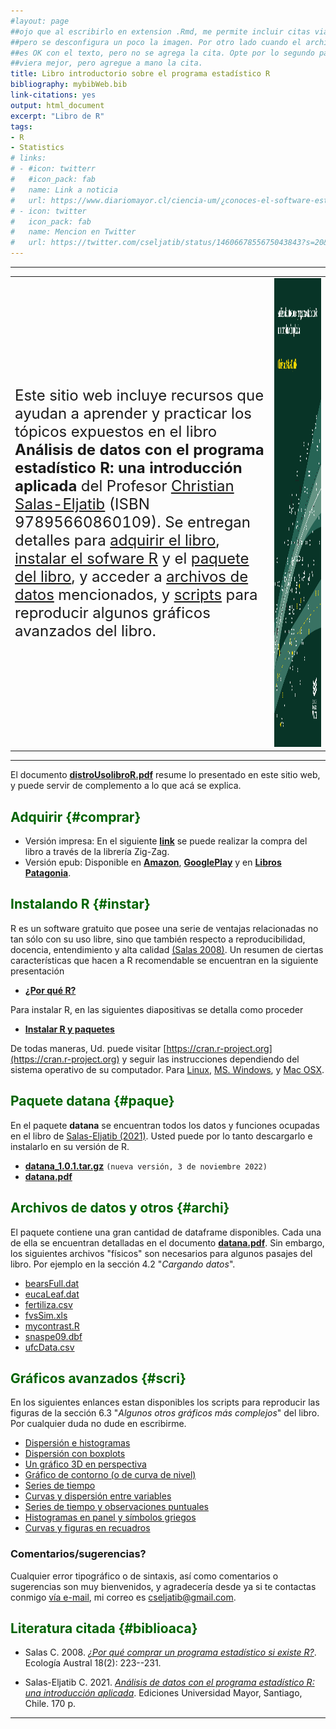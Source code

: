 ```yaml
---
#layout: page
##ojo que al escribirlo en extension .Rmd, me permite incluir citas via BibTeX,
##pero se desconfigura un poco la imagen. Por otro lado cuando el archivo es .rm, todo
##es OK con el texto, pero no se agrega la cita. Opte por lo segundo para que se 
##viera mejor, pero agregue a mano la cita.
title: Libro introductorio sobre el programa estadístico R
bibliography: mybibWeb.bib
link-citations: yes
output: html_document
excerpt: "Libro de R"
tags:
- R  
- Statistics
# links:
# - #icon: twitterr
#   #icon_pack: fab
#   name: Link a noticia
#   url: https://www.diariomayor.cl/ciencia-um/¿conoces-el-software-estadístico-r-profesor-lanza-libro-que-introduce-en-el-análisis-de-datos.html
# - icon: twitter
#   icon_pack: fab
#   name: Mencion en Twitter
#   url: https://twitter.com/cseljatib/status/1460667855675043843?s=20&t=20NyeERbyV3xlHUuzT74-w  
---
```


<style>H1{color:DarkRed;}</style>
<style>H2{color:DarkGreen;}</style>

--------

|              |   |
:---|:-------------------------:
<font size="5"> Este sitio web incluye recursos que ayudan a aprender y practicar los tópicos expuestos en el libro **Análisis de datos con el programa estadístico R: una introducción aplicada** del Profesor [Christian Salas-Eljatib](http://eljatib.com) (ISBN 97895660860109). Se entregan  detalles para [adquirir el libro](#comprar), [instalar el sofware R](#instar) y el [paquete del libro](#paque), y acceder a [archivos de datos](#archi) mencionados, y [scripts](#scri) para reproducir algunos  gráficos avanzados del libro.</font>|  <img src="/images/portadaLibro.jpg" width="2100" height="750">


--------

El documento [**distroUsolibroR.pdf**](/rlibro/distroUsolibroR.pdf) resume lo presentado en este sitio web, y puede servir de complemento a lo que acá se explica.


## Adquirir {#comprar}
+ Versión impresa: En el siguiente [**link**](https://tienda.zigzag.cl/9789566086109-analisis-de-datos-con-el-programa-estadistico-r.html) se puede realizar la compra del libro a través de la librería  Zig-Zag.
+ Versión epub: Disponible en  [**Amazon**](https://www.amazon.com/An%C3%A1lisis-datos-programa-estad%C3%ADstico-introducci%C3%B3n-ebook/dp/B09LRHNGPL/ref=sr_1_1?keywords=Christian+Salas+Eljatib&qid=1637176913&qsid=134-6265285-4112915&s=books&sr=1-1&sres=B09LRHNGPL&srpt=ABIS_BOOK),  [**GooglePlay**](https://play.google.com/store/books/details/Christian_Salas_Eljatib_An%C3%A1lisis_de_datos_con_el_p?id=15dOEAAAQBAJ&hl=es_CL&gl=US) y en [**Libros Patagonia**](https://www.librospatagonia.com/library/search/Christian%20Salas%20Eljatib).

## Instalando R {#instar}
R es un software gratuito que posee una serie de ventajas relacionadas no tan
sólo con su uso libre, sino que también respecto a reproducibilidad, docencia,
entendimiento y alta calidad [(Salas 2008)](#biblioaca).  Un resumen de ciertas características que hacen  a R recomendable se encuentran en la siguiente presentación

+ [**¿Por qué R?**](/rlibro/01porQueR.pdf)


Para instalar R, en las siguientes diapositivas se detalla como proceder

+ [**Instalar R y paquetes**](/rlibro/02instalaR.pdf)

De todas maneras, Ud. puede visitar [https://cran.r-project.org](https://cran.r-project.org) y seguir las instrucciones dependiendo del sistema operativo de su computador. Para [Linux](https://cran.r-project.org/bin/linux/), [MS. Windows](https://cran.r-project.org/bin/windows/), y [Mac OSX](https://cran.r-project.org/bin/macosx/).

## Paquete datana {#paque}
En el paquete **datana** se encuentran todos los datos y funciones ocupadas en el libro
 de [Salas-Eljatib (2021)](#biblioaca). Usted puede por lo tanto descargarlo e instalarlo en su versión de R.


+ [**datana_1.0.1.tar.gz**](/rlibro/datana_1.0.1.tar.gz)  `(nueva versión, 3 de noviembre 2022)`
+ [**datana.pdf**](/rlibro/datana.pdf)


## Archivos de datos y otros {#archi}
El paquete contiene una gran cantidad de dataframe disponibles. Cada una de ella se encuentran detalladas en el documento [**datana.pdf**](/rlibro/datana.pdf). Sin embargo, los siguientes archivos "físicos" son necesarios para algunos pasajes del libro. Por ejemplo en la sección 4.2 "*Cargando datos*".

+ [bearsFull.dat](/rlibro/bearsFull.dat)
+ [eucaLeaf.dat](/rlibro/eucaLeaf.dat)
+ [fertiliza.csv](/rlibro/fertiliza.csv)
+ [fvsSim.xls](/rlibro/fvsSim.xls)
+ [mycontrast.R](/rlibro/mycontrast.R)
+ [snaspe09.dbf](/rlibro/snaspe09.dbf)
+ [ufcData.csv](/rlibro/ufcData.csv)

## Gráficos avanzados {#scri}
En los siguientes enlances estan disponibles los scripts para reproducir las figuras de la sección 6.3 "*Algunos otros gráficos más complejos*" del libro. Por cualquier duda no dude en escribirme.

+ [Dispersión e histogramas](/rlibro/xyHist.html)
+ [Dispersión con boxplots](/rlibro/xyBoxplot.html)
+ [Un gráfico 3D en perspectiva](/rlibro/perspectiva3D.html)
+ [Gráfico de contorno (o de curva de nivel)](/rlibro/contorno.html)
+ [Series de tiempo](/rlibro/timeSerPlot.html)
+ [Curvas y dispersión entre variables](/rlibro/curvasDispe.html)
+ [Series de tiempo y observaciones puntuales](/rlibro/pspTempo.html)
+ [Histogramas en panel y símbolos griegos](/rlibro/allHistoGreek.html)
+ [Curvas y figuras en recuadros](/rlibro/innerPanelPlots.html)


### Comentarios/sugerencias?
Cualquier error tipográfico o de sintaxis, así como 
comentarios o sugerencias son muy bienvenidos, y agradecería desde ya si te contactas conmigo [vía e-mail](mailto:cseljatib@gmail.com), mi correo es cseljatib@gmail.com.

## Literatura citada {#biblioaca}
- Salas C. 2008. [*¿Por qué comprar un programa estadístico si existe R?*](/publication/2008-01-01_por_que_comprar_un_). Ecología Austral 18(2): 223--231. 

- Salas-Eljatib C. 2021. [*Análisis de datos con el programa estadístico R: una introducción aplicada*](/publication/2021-01-01_analisis_de_datos_co/). Ediciones Universidad Mayor,
 Santiago, Chile. 170 p.

--------

<!-- ### Footer

### Te pareció interesante o útil? Considera compartirlo 🙌


 <font size="6"> This is my text number 6</font>
 A continuación se ofrecen enlaces para [instalar R](#instar), así como  

<font size="5"> Este sitio web incluye recursos que ayudan a aprender y practicar los tópicos expuestos en el libro **Análisis de datos con el programa estadístico R: una introducción aplicada** del Profesor [Christian Salas-Eljatib](http://eljatib.com) (ISBN 97895660860109). Se entregan  detalles para [adquirir el libro](#comprar), [instalar el sofware R](#instar) y el [paquete del libro](#paque), y acceder a [archivos de datos](#archi) mencionados, y [scripts](#scri) para reproducir algunos  gráficos avanzados del libro.</font>|  <img src="/images/portadaLibro.jpg" width="4300" height="1500">

Este sitio web incluye recursos que ayudan a aprender y practicar los tópicos que son expuestos en el libro **Análisis de datos con el programa estadístico R: una introducción aplicada** del Profesor [Christian Salas-Eljatib](http://eljatib.com) (ISBN 97895660860109). El libro editado por Ediciones Universidad Mayor es distribuído por la [Libreria Zig-Zag](https://tienda.zigzag.cl/9789566086109-analisis-de-datos-con-el-programa-estadistico-r.html).

En el siguiente [**link**](https://tienda.zigzag.cl/9789566086109-analisis-de-datos-con-el-programa-estadistico-r.html) se puede realizar la compra del libro a través de la librería.

+ [Usando un modelo de ahusamiento](/biolibro/ahusamientoTrozado.html)
* **[Miscellaneous](./misce.md)** 
<style>H2{color:DarkOrange;}</style>
<style>p{color:Black;}</style>
<img src="/images/portadaLibro.png" width="800" height="700">
salas20 /myPubs/2020hgrate_ecoModelling.pdf (https://doi.org/10.1016/j.ecolmodel.2020.109198)
ponce 17 `doi:10.3390/f8090329`
sensors cifuentes 2018 `doi:10.3390/s18103357`.
salas10 http://rchn.biologiachile.cl/pdfs/2010/3/Soto_et_al_2010.pdf
salas06 /myPubs/2006xylofagos_RebolledoSalas_Bosque.pdf
Last updated: August 2020 -->
